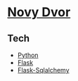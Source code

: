# [Novy Dvor](https://novydvor.herokuapp.com/) 


## Tech
- [Python](https://www.python.org/)
- [Flask](https://flask.palletsprojects.com/en/2.1.x/)
- [Flask-Sqlalchemy](https://flask-sqlalchemy.palletsprojects.com/en/2.x/)
